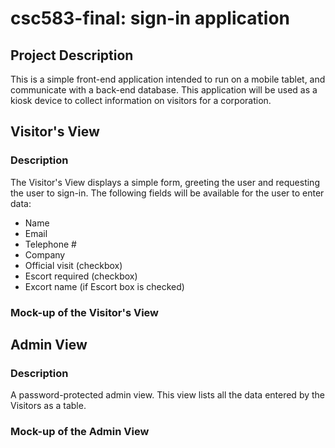 # csc583-final: sign-in application
## Project Description
This is a simple front-end application intended to run on a mobile tablet, and communicate with
a back-end database.  This application will be used as a kiosk device to collect information on
visitors for a corporation.

## Visitor's View
### Description
The Visitor's View displays a simple form, greeting the user and requesting the user to sign-in.
The following fields will be available for the user to enter data:
 * Name
 * Email
 * Telephone #
 * Company
 * Official visit (checkbox)
 * Escort required (checkbox)
 * Excort name (if Escort box is checked)
### Mock-up of the Visitor's View


## Admin View
### Description
A password-protected admin view.  This view lists all the data entered by the Visitors as a table.

### Mock-up of the Admin View